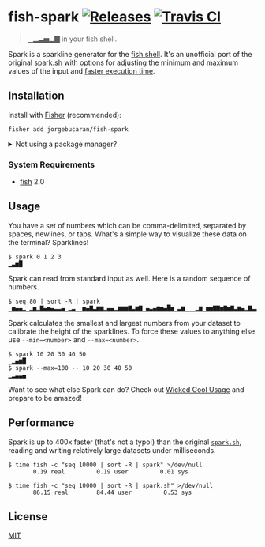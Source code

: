 # fish-spark [![Releases](https://img.shields.io/github/release/jorgebucaran/fish-spark.svg?label=&color=0080FF)](https://github.com/jorgebucaran/fish-spark/releases/latest) [![Travis CI](https://img.shields.io/travis/jorgebucaran/fish-spark.svg?label=)](https://travis-ci.org/jorgebucaran/fish-spark)

> ▁▂▃▅▂▇ in your fish shell.

Spark is a sparkline generator for the <a href=https://fishshell.com title="friendly interactive shell">fish shell</a>. It's an unofficial port of the original [spark.sh](https://github.com/holman/spark) with options for adjusting the minimum and maximum values of the input and [faster execution time](#performance).

## Installation

Install with [Fisher](https://github.com/jorgebucaran/fisher) (recommended):

```
fisher add jorgebucaran/fish-spark
```

<details>
<summary>Not using a package manager?</summary>

---

Copy [`spark.fish`](spark.fish) to any directory on your function path.

```fish
set -q XDG_CONFIG_HOME; or set XDG_CONFIG_HOME ~/.config
curl https://git.io/spark.fish --create-dirs -sLo $XDG_CONFIG_HOME/fish/functions/spark.fish
```

To uninstall, remove the file.

</details>

### System Requirements

- [fish](https://github.com/fish-shell/fish-shell) 2.0

## Usage

You have a set of numbers which can be comma-delimited, separated by spaces, newlines, or tabs. What's a simple way to visualize these data on the terminal? Sparklines!

```console
$ spark 0 1 2 3
▁▃▅█
```

Spark can read from standard input as well. Here is a random sequence of numbers.

```console
$ seq 80 | sort -R | spark
▁▅▄▄▂▁▂▅▂▇▄▅▄▃▃▄▁▂▃▁▁▅▄▇▃▆▆▂▄▄▂▆▆▆▇▃▆▇▁▄▃▄▆▅▄█▅▁▃▆▁▁▁▂▆▁▅▅▇▇▅▇▅▇▃▆▄▂▇▃▃▅▂▁▇▆▂▇▂▃
```

Spark calculates the smallest and largest numbers from your dataset to calibrate the height of the sparklines. To force these values to anything else use `--min=<number>` and `--max=<number>`.

```console
$ spark 10 20 30 40 50
▁▂▄▆█
$ spark --max=100 -- 10 20 30 40 50
▁▂▃▃▄
```

Want to see what else Spark can do? Check out [Wicked Cool Usage](https://github.com/holman/spark/wiki/Wicked-Cool-Usage) and prepare to be amazed!

## Performance

Spark is up to 400x faster (that's not a typo!) than the original [`spark.sh`](https://github.com/holman/spark), reading and writing relatively large datasets under milliseconds.

```console
$ time fish -c "seq 10000 | sort -R | spark" >/dev/null
       0.19 real         0.19 user         0.01 sys

$ time fish -c "seq 10000 | sort -R | spark.sh" >/dev/null
       86.15 real        84.44 user         0.53 sys
```

## License

[MIT](LICENSE.md)
